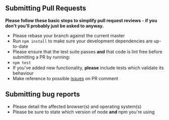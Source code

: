 ## Submitting Pull Requests

**Please follow these basic steps to simplify pull request reviews - if you don't you'll probably just be asked to anyway.**

* Please rebase your branch against the current master
* Run ```npm install``` to make sure your development dependencies are up-to-date
* Please ensure that the test suite passes **and** that code is lint free before submitting a PR by running:
 * ```npm test```
* If you've added new functionality, **please** include tests which validate its behaviour
* Make reference to possible [issues](https://github.com/{{cookiecutter.github_username}}/{{cookiecutter.project_name}}/issues) on PR comment

## Submitting bug reports

* Please detail the affected browser(s) and operating system(s)
* Please be sure to state which version of node **and** npm you're using
